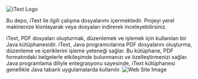 ![iText  Logo](https://www.resimupload.org/images/2024/02/10/1.jpg)

Bu depo, iText ile ilgili çalışma dosyalarımı içermektedir. 
Projeyi yerel makinenize klonlayarak veya dosyaları indirerek inceleyebilirsiniz.

iText, PDF dosyaları oluşturmak, düzenlemek ve işlemek için kullanılan bir Java kütüphanesidir. iText, Java programcılarına PDF dosyalarını oluşturma, 
düzenleme ve içeriklerini işleme yeteneği sağlar. Bu kütüphane, PDF formatındaki belgelerle etkileşimde bulunmanızı ve özelleştirmenizi sağlar. 
Java programlama diliyle entegrasyonu sayesinde, iText kütüphanesi genellikle Java tabanlı uygulamalarda kullanılır.
![Web Site Image ](https://www.resimupload.org/images/2024/02/10/22225b6299cf05a66aaf.jpg)
